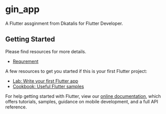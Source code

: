 # gin_app

A Flutter assginment from Dkatalis for Flutter Developer.

## Getting Started

Please find resources for more details. 
- [Requrement](https://github.com/NSAnant/gin_demo/blob/master/Flutter_Assignment_%20Dkatalis.pdf)

A few resources to get you started if this is your first Flutter project:

- [Lab: Write your first Flutter app](https://flutter.dev/docs/get-started/codelab)
- [Cookbook: Useful Flutter samples](https://flutter.dev/docs/cookbook)

For help getting started with Flutter, view our
[online documentation](https://flutter.dev/docs), which offers tutorials,
samples, guidance on mobile development, and a full API reference.
